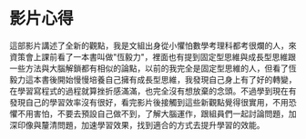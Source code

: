 # 影片心得
這部影片講述了全新的觀點，我是文組出身從小懼怕數學考理科都考很爛的人，來資策會上課前看了一本書叫做"恆毅力"，裡面也有提到固定型思維與成長型思維跟一些方法與大腦解鎖都有相似的論點，以前的我完全是固定型思維的人，但看了恆毅力這本書後開始慢慢培養自己擁有成長型思維，我發現自己身上有了好的轉變，在學習寫程式的過程就算挫折感滿滿，也完全沒有想放棄的念頭。不過學到現在有發現自己的學習效率沒有很好，看完影片後接觸到這些新觀點覺得很實用，不用恐懼不用害怕，不要去預設自己做不到，了解大腦運作，跟組員們一起討論問題，加深印像與釐清問題，加速學習效果，找到適合的方式去提升學習的效能。
